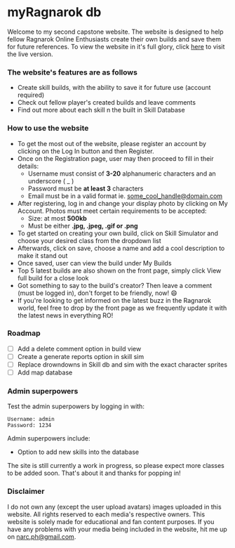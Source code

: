 # myRagnarok db

Welcome to my second capstone website. The website is designed to help fellow Ragnarok Online Enthusiasts create their own builds and save them for future references. To view the website in it's full glory, click [here](http://myragnarokdb.x10host.com) to visit the live version.

### The website's features are as follows
- Create skill builds, with the ability to save it for future use (account required)
- Check out fellow player's created builds and leave comments
- Find out more about each skill n the built in Skill Database

### How to use the website
- To get the most out of the website, please register an account by clicking on the Log In button and then Register.
- Once on the Registration page, user may then proceed to fill in their details:
	- Username must consist of **3-20** alphanumeric characters and an underscore ( _ )
	- Password must be **at least 3** characters
	- Email must be in a valid format ie. some_cool_handle@domain.com
- After registering, log in and change your display photo by clicking on My Account. Photos must meet certain requirements to be accepted:
	- Size: at most **500kb**
	- Must be either **.jpg, .jpeg, .gif or .png**
- To get started on creating your own build, click on Skill Simulator and choose your desired class from the dropdown list
- Afterwards, click on save, choose a name and add a cool description to make it stand out
- Once saved, user can view the build under My Builds
- Top 5 latest builds are also shown on the front page, simply click View full build for a close look
- Got something to say to the build's creator? Then leave a comment (must be logged in), don't forget to be friendly, now! :smile:
- If you're looking to get informed on the latest buzz in the Ragnarok world, feel free to drop by the front page as we frequently update it with the latest news in everything RO!

### Roadmap
- [ ] Add a delete comment option in build view
- [ ] Create a generate reports option in skill sim
- [ ] Replace drowndowns in Skill db and sim with the exact character sprites
- [ ] Add map database

### Admin superpowers
Test the admin superpowers by logging in with:
```
Username: admin
Password: 1234
```
Admin superpowers include:
- Option to add new skills into the database

The site is still currently a work in progress, so please expect more classes to be added soon.
That's about it and thanks for popping in!

### Disclaimer
I do not own any (except the user upload avatars) images uploaded in this website. All rights reserved to each media's respective owners. This website is solely made for educational and fan content purposes. If you have any problems with your media being included in the website, hit me up on narc.ph@gmail.com.
